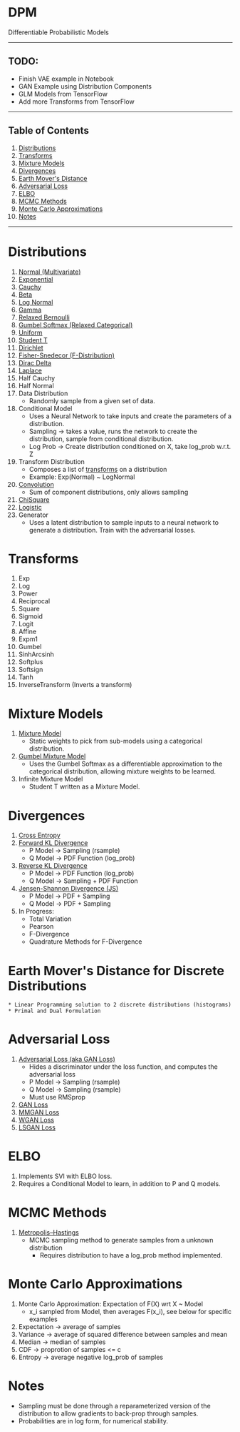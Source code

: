 # DPM
Differentiable Probabilistic Models

---

## TODO:
  * Finish VAE example in Notebook
  * GAN Example using Distribution Components
  * GLM Models from TensorFlow
  * Add more Transforms from TensorFlow

---

## Table of Contents
1. [Distributions](#distributions)
1. [Transforms](#transforms)
1. [Mixture Models](#mixture-models)
1. [Divergences](#divergences)
1. [Earth Mover's Distance](#emd)
1. [Adversarial Loss](#adversarial-loss)
1. [ELBO](#elbo)
1. [MCMC Methods](#mcmc-methods)
1. [Monte Carlo Approximations](#monte_carlo)
1. [Notes](#notes)

---

# Distributions <a name="distributions"></a>
  1. [Normal (Multivariate)](https://en.wikipedia.org/wiki/Multivariate_normal_distribution)
  1. [Exponential](https://en.wikipedia.org/wiki/Exponential_distribution)
  1. [Cauchy](https://en.wikipedia.org/wiki/Cauchy_distribution)
  1. [Beta](https://en.wikipedia.org/wiki/Beta_distribution)
  1. [Log Normal](https://en.wikipedia.org/wiki/Log-normal_distribution)
  1. [Gamma](https://en.wikipedia.org/wiki/Gamma_distribution)
  1. [Relaxed Bernoulli](https://arxiv.org/abs/1611.00712)
  1. [Gumbel Softmax (Relaxed Categorical)](https://arxiv.org/abs/1611.01144)
  1. [Uniform](https://en.wikipedia.org/wiki/Uniform_distribution_(continuous))
  1. [Student T](https://en.wikipedia.org/wiki/Student%27s_t-distribution)
  1. [Dirichlet](https://en.wikipedia.org/wiki/Dirichlet_distribution)
  1. [Fisher-Snedecor (F-Distribution)](https://en.wikipedia.org/wiki/F-distribution)
  1. [Dirac Delta](https://en.wikipedia.org/wiki/Dirac_delta_function)
  1. [Laplace](https://en.wikipedia.org/wiki/Laplace_distribution)
  1. Half Cauchy
  1. Half Normal
  1. Data Distribution
      * Randomly sample from a given set of data.
  1. Conditional Model
      * Uses a Neural Network to take inputs and create the parameters of a distribution.
      * Sampling -> takes a value, runs the network to create the distribution,
        sample from conditional distribution.
      * Log Prob -> Create distribution conditioned on X, take log_prob w.r.t. Z
  1. Transform Distribution
      * Composes a list of [transforms](#transforms) on a distribution
      * Example: Exp(Normal) ~ LogNormal
  1. [Convolution](https://en.wikipedia.org/wiki/List_of_convolutions_of_probability_distributions)
      * Sum of component distributions, only allows sampling
  1. [ChiSquare](https://en.wikipedia.org/wiki/Chi-squared_distribution)
  1. [Logistic](https://en.wikipedia.org/wiki/Logistic_distribution)
  1. Generator
      * Uses a latent distribution to sample inputs to a neural network to
      generate a distribution. Train with the adversarial losses.


# Transforms <a name="transforms"></a>
  1. Exp
  1. Log
  1. Power
  1. Reciprocal
  1. Square
  1. Sigmoid
  1. Logit
  1. Affine
  1. Expm1
  1. Gumbel
  1. SinhArcsinh
  1. Softplus
  1. Softsign
  1. Tanh
  1. InverseTransform (Inverts a transform)

# Mixture Models <a name="mixture-models"></a>
  1. [Mixture Model](https://en.wikipedia.org/wiki/Mixture_model)
      * Static weights to pick from sub-models using a categorical distribution.
  1. [Gumbel Mixture Model](https://arxiv.org/abs/1611.01144)
      * Uses the Gumbel Softmax as a differentiable approximation to the
      categorical distribution, allowing mixture weights to be learned.
  1. Infinite Mixture Model
      * Student T written as a Mixture Model.

# Divergences <a name="divergences"></a>
  1. [Cross Entropy](https://en.wikipedia.org/wiki/Cross_entropy)
  1. [Forward KL Divergence](https://en.wikipedia.org/wiki/Kullback–Leibler_divergence)
      * P Model -> Sampling (rsample)
      * Q Model -> PDF Function (log_prob)
  1. [Reverse KL Divergence](https://en.wikipedia.org/wiki/Kullback–Leibler_divergence)
      * P Model -> PDF Function (log_prob)
      * Q Model -> Sampling + PDF Function
  1. [Jensen-Shannon Divergence (JS)](https://en.wikipedia.org/wiki/Jensen–Shannon_divergence)
      * P Model -> PDF + Sampling
      * Q Model -> PDF + Sampling
  1. In Progress:
      * Total Variation
      * Pearson
      * F-Divergence
      * Quadrature Methods for F-Divergence

# Earth Mover's Distance for Discrete Distributions <a name="emd"></a>
    * Linear Programming solution to 2 discrete distributions (histograms)
    * Primal and Dual Formulation

# Adversarial Loss <a name="adversarial-loss"></a>
  1. [Adversarial Loss (aka GAN Loss)](https://arxiv.org/pdf/1711.10337.pdf)
      * Hides a discriminator under the loss function, and computes the adversarial loss
      * P Model -> Sampling (rsample)
      * Q Model -> Sampling (rsample)
      * Must use RMSprop
  1. [GAN Loss](https://papers.nips.cc/paper/5423-generative-adversarial-nets.pdf)
  1. [MMGAN Loss](https://papers.nips.cc/paper/5423-generative-adversarial-nets.pdf)
  1. [WGAN Loss](https://arxiv.org/pdf/1701.07875.pdf)
  1. [LSGAN Loss](https://arxiv.org/pdf/1611.04076.pdf)

# ELBO <a name="elbo"></a>
  1. Implements SVI with ELBO loss.
  1. Requires a Conditional Model to learn, in addition to P and Q models.

# MCMC Methods <a name="mcmc-methods"></a>
  1. [Metropolis–Hastings](https://en.wikipedia.org/wiki/Metropolis–Hastings_algorithm)
      * MCMC sampling method to generate samples from a unknown distribution
        * Requires distribution to have a log_prob method implemented.

# Monte Carlo Approximations <a name="monte_carlo"></a>
  1. Monte Carlo Approximation: Expectation of F(X) wrt X ~ Model
      * x_i sampled from Model, then averages F(x_i), see below for specific examples
  1. Expectation -> average of samples
  1. Variance -> average of squared difference between samples and mean
  1. Median -> median of samples
  1. CDF -> proprotion of samples <= c
  1. Entropy -> average negative log_prob of samples

# Notes <a name="notes"></a>
  * Sampling must be done through a reparameterized version of the
    distribution to allow gradients to back-prop through samples.
  * Probabilities are in log form, for numerical stability.
